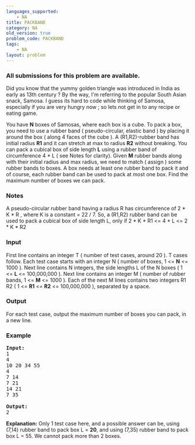 ```yaml
---
languages_supported:
    - NA
title: PACKBAND
category: NA
old_version: true
problem_code: PACKBAND
tags:
    - NA
layout: problem
---
```

###  All submissions for this problem are available. 

Did you know that the yummy golden triangle was introduced in India as early as 13th century ? By the way, I'm referring to the popular South Asian snack, Samosa. I guess its hard to code while thinking of Samosa, especially if you are very hungry now ; so lets not get in to any recipe or eating game.

You have **N** boxes of Samosas, where each box is a cube. To pack a box, you need to use a rubber band ( pseudo-circular, elastic band ) by placing it around the box ( along 4 faces of the cube ). A (R1,R2)-rubber band has initial radius **R1** and it can stretch at max to radius **R2** without breaking. You can pack a cubical box of side length **L** using a rubber band of circumference 4 \* L ( see Notes for clarity). Given **M** rubber bands along with their initial radius and max radius, we need to match ( assign ) some rubber bands to boxes. A box needs at least one rubber band to pack it and of course, each rubber band can be used to pack at most one box. Find the maximum number of boxes we can pack.

### Notes

A pseudo-circular rubber band having a radius R has circumference of 2 \* K \* R , where K is a constant = 22 / 7. So, a (R1,R2) rubber band can be used to pack a cubical box of side length L, only if 2 \* K \* R1 <= 4 \* L <= 2 \* K \* R2

### Input

First line contains an integer T ( number of test cases, around 20 ). T cases follow. Each test case starts with an integer N ( number of boxes, 1 <= **N** <= 1000 ). Next line contains N integers, the side lengths L of the N boxes ( 1 <= **L** <= 100,000,000 ). Next line contains an integer M ( number of rubber bands, 1 <= **M** <= 1000 ). Each of the next M lines contains two integers R1 R2 ( 1 <= **R1** <= **R2** <= 100,000,000 ), separated by a space.

### Output

For each test case, output the maximum number of boxes you can pack, in a new line.

### Example

<pre><b>Input:</b>
1
4
10 20 34 55
4
7 14
7 21
14 21
7 35

<b>Output:</b>
2
</pre>

 **Explanation:** Only 1 test case here, and a possible answer can be, using (7,14) rubber band to pack box L = **20**, and using (7,35) rubber band to pack box L = 55. We cannot pack more than 2 boxes.
